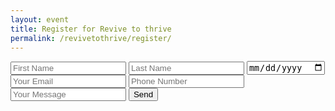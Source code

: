 ```yaml
---
layout: event
title: Register for Revive to thrive
permalink: /revivetothrive/register/
---
```


<form accept-charset="UTF-8" action="https://getform.io/f/02c0234f-a544-4a79-818a-b0526c559077" method="POST" enctype="multipart/form-data">
    <input type="text" name="first_name" placeholder="First Name">
    <input type="text" name="last_name" placeholder="Last Name">
    <input type ="date" name="dob" placeholder="Date of Birth">
    <input type="email" name="email" placeholder="Your Email">
    <input type="number" name="phone" placeholder="Phone Number">
    <input type="text" name="message" placeholder="Your Message">
    <button type="submit" onclick="onSubmit()">Send</button>
</form>
<script>
    function onSubmit(){
        setTimeout(function() {
            window.location.href = 'https://kalosforms.com/beautifulminds/46dc66f6-6a30-4fa7-afe6-b1df60e8c90b';
        }, 500);
    }
</script>